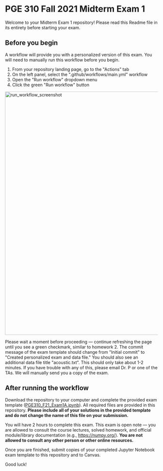 # PGE 310 Fall 2021 Midterm Exam 1

Welcome to your Midterm Exam 1 repository! Please read this Readme file in its entirety before starting your exam.


## Before you begin
A workflow will provide you with a personalized version of this exam. You will need to manually run this workflow before you begin.

1) From your repository landing page, go to the "Actions" tab
2) On the left panel, select the ".github/workflows/main.yml" workflow
3) Open the "Run workflow" dropdown menu
4) Click the green "Run workflow" button

<img src="https://user-images.githubusercontent.com/89481721/137983829-7e63c48d-d4e6-4964-bd6f-fe02933486cc.png" alt="run_workflow_screenshot"
	title="Run Workflow" width="800" />

Please wait a moment before proceeding — continue refreshing the page until you see a green checkmark, similar to homework 2. The commit message of the exam template should change from "Initial commit" to "Created personalized exam and data file." You should also see an additional data file title "acoustic.txt". This should only take about 1-2 minutes. If you have trouble with any of this, please email Dr. P or one of the TAs. We will manually send you a copy of the exam.

## After running the workflow

Download the repository to your computer and complete the provided exam template ([PGE310_F21_Exam1A.ipynb](PGE310_F21_Exam_1A.ipynb)). All required files are provided in this repository. **Please include all of your solutions in the provided template and do not change the name of this file on your submission.**

You will have 2 hours to complete this exam. This exam is open note — you are allowed to consult the course lectures, solved homework, and official module/library documentation (e.g., https://numpy.org/). **You are not allowed to consult any other person or other online resources.**

Once you are finished, submit copies of your completed Jupyter Notebook exam template to this repository and to Canvas.

Good luck!


